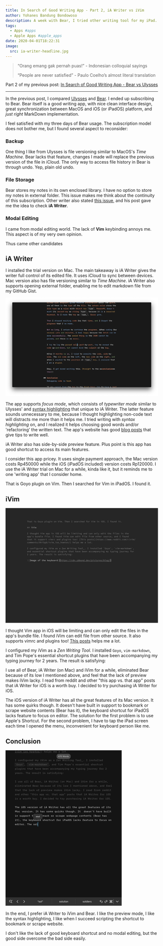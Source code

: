 ```yaml
---
title: In Search of Good Writing App - Part 2, iA Writer vs iVim
author: Yohanes Bandung Bondowoso
description: A week with Bear, I tried other writing tool for my iPad.
tags:
  - Apps #apps
  - Apple Apps #apple_apps
date: 2020-04-01T18:22:31
image:
  src: ia-writer-headline.jpg
---
```


> “Orang emang gak pernah puas!” - Indonesian colloquial sayings
>
> “People are never satisfied” - Paulo Coelho’s almost literal translation

Part 2 of my previous post: [In Search of Good Writing App - Bear vs Ulysses](/posts/2020-03-in-search-of-good-writing-app-bear-vs-ulysses/)

---

In the previous post, I compared [Ulysses](https://ulysses.app/) and [Bear](https://bear.app). I ended up subscribing to Bear. Bear itself is a good writing app, with nice clean interface design, great synchronization between MacOS and iOS (or iPadOS) platform, and _just right_ MarkDown implementation.

I feel satisfied with my three days of Bear usage. The subscription model does not bother me, but I found several aspect to reconsider:

### Backup
One thing I like from Ulysses is file versioning similar to MacOS's _Time Machine_. Bear lacks that feature, changes I made will replace the previous version of the file in iCloud. The only way to access file history in Bear is through undo. Yep, plain old undo.

### File Storage
Bear stores my notes in its own enclosed library. I have no option to store my notes in external folder. This issue makes me think about the continuity of this subscription. Other writer also stated [this issue](https://joseperez.fm/2019/goodbye-bear-hello-ia-writer/), and his post gave me the idea to check **iA Writer**.

### Modal Editing
I came from modal editing world. The lack of **Vim** keybinding annoys me. This aspect is of my very own opinion.

Thus came other candidates

## iA Writer

I installed the trial version on Mac. The main takeaway is iA Writer gives the writer full control of its edited file. It uses iCloud to sync between devices. Mac version also has file versioning similar to _Time Machine_. iA Writer also supports opening external folder, enabling me to edit markdown file from my GitHub Gist.

![I tried iA Writer trial on Mac, with its syntax highlighting on](ia-writer-headline.png)

The app supports _focus mode_, which consists of _typewriter mode_ similar to Ulysses' and [syntax highlighting](https://ia.net/topics/ia5_writer_features/syntax-highlight) that unique to iA Writer. The latter feature sounds unnecessary to me, because I thought highlighting non-code text will distracts me more than it helps me. I tried writing with _syntax highlighting_ on, and I realized it helps choosing good words and/or 'refactoring' the written text. The app's website has good [blog posts](https://ia.net/writer/support/writing-tips/parts-of-speech) that give tips to write well.

iA Writer also has side-by-side preview feature. Plus point is this app has good shortcut to access its main features.

I consider this app pricey. It uses single payment approach, the Mac version costs Rp450000 while the iOS (iPadOS included) version costs Rp120000. I use the iA Writer trial on Mac for a while, kinda like it, but it reminds me to one 'writing app' that I consider home.

That is Goyo plugin on Vim. Then I searched for Vim in iPadOS. I found it.

## iVim


![iVim with Goyo plugin on](ivim.jpg)

I thought Vim app in iOS will be limiting and can only edit the files in the app's bundle file. I found iVim can edit file from other source. It also supports vimrc and plugins too! [This posts](https://www.reddit.com/r/vim/comments/9ki5g8/ivim_ios_howtos/) helps me a lot.

I configured my iVim as a _Zen Writing Tool_. I installed `Goyo`, `vim-markdown`, and Tim Pope's essential shortcut plugins that have been accompanying my typing journey for 2 years. The result is satisfying:

I use all of Bear, iA Writer (on Mac) and iVim for a while, eliminated Bear because of its low I mentioned above, and feel that the lack of preview makes iVim lacky. I read from reddit and other "this app vs. that app" posts that iA Writer for iOS is a worth buy. I decided to try purchasing iA Writer for iOS. 

The iOS version of iA Writer has all the great features of its Mac version. It has some quirks though. It  doesn't have built in support to bookmark or scrape website contents (Bear has it), the keyboard shortcut for iPadOS lacks feature to focus on editor. The solution for the first problem is to use Apple's Shortcut. For the second problem, I have to tap the iPad screen each time I opened the menu, inconvenient for keyboard person like me.

## Conclusion

![iA writer for iPadOS, portrait mode](ia-writer-portrait.jpg)

In the end, I prefer iA Writer to iVim and Bear. I like the preview mode, I like the syntax highlighting, I like when I succeed scripting the shortcut to bookmark or scrape website.

I don't like the lack of good keyboard shortcut and no modal editing, but the good side overcome the bad side easily.
